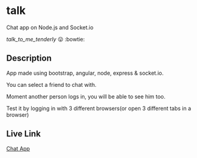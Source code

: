 # talk
Chat app on Node.js and Socket.io

*talk_to_me_tenderly* :stuck_out_tongue: :bowtie:

## Description ##

App made using bootstrap, angular, node, express & socket.io.

You can select a friend to chat with.

Moment another person logs in, you will be able to see him too.

Test it by logging in with 3 different browsers(or open 3 different tabs in a browser)

## Live Link ##

[Chat App](https://stark-scrubland-3047.herokuapp.com/)


